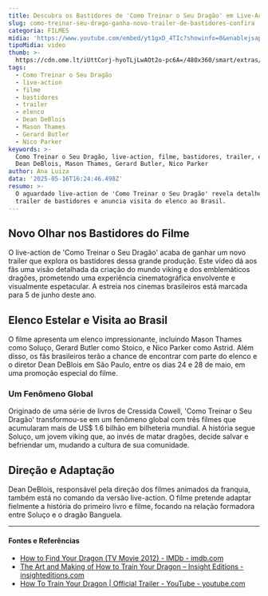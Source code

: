 ```yaml
---
title: Descubra os Bastidores de 'Como Treinar o Seu Dragão' em Live-Action
slug: como-treinar-seu-drago-ganha-novo-trailer-de-bastidores-confira
categoria: FILMES
midia: 'https://www.youtube.com/embed/yt1gxD_4TIc?showinfo=0&enablejsapi=1'
tipoMidia: video
thumb: >-
  https://cdn.ome.lt/iUttCorj-hyoTLjLwAOt2o-pc6A=/480x360/smart/extras/conteudos/omelete_THUMB_-_2025-05-16T125317.743.png
tags:
  - Como Treinar o Seu Dragão
  - live-action
  - filme
  - bastidores
  - trailer
  - elenco
  - Dean DeBlois
  - Mason Thames
  - Gerard Butler
  - Nico Parker
keywords: >-
  Como Treinar o Seu Dragão, live-action, filme, bastidores, trailer, elenco,
  Dean DeBlois, Mason Thames, Gerard Butler, Nico Parker
author: Ana Luiza
data: '2025-05-16T16:24:46.498Z'
resumo: >-
  O aguardado live-action de 'Como Treinar o Seu Dragão' revela detalhes em novo
  trailer de bastidores e anuncia visita do elenco ao Brasil.
---
```


## Novo Olhar nos Bastidores do Filme

O live-action de 'Como Treinar o Seu Dragão' acaba de ganhar um novo trailer que explora os bastidores dessa grande produção. Este vídeo dá aos fãs uma visão detalhada da criação do mundo viking e dos emblemáticos dragões, prometendo uma experiência cinematográfica envolvente e visualmente espetacular. A estreia nos cinemas brasileiros está marcada para 5 de junho deste ano.

## Elenco Estelar e Visita ao Brasil

O filme apresenta um elenco impressionante, incluindo Mason Thames como Soluço, Gerard Butler como Stoico, e Nico Parker como Astrid. Além disso, os fãs brasileiros terão a chance de encontrar com parte do elenco e o diretor Dean DeBlois em São Paulo, entre os dias 24 e 28 de maio, em uma promoção especial do filme.

### Um Fenômeno Global

Originado de uma série de livros de Cressida Cowell, 'Como Treinar o Seu Dragão' transformou-se em um fenômeno global com três filmes que acumularam mais de US$ 1.6 bilhão em bilheteria mundial. A história segue Soluço, um jovem viking que, ao invés de matar dragões, decide salvar e befriendar um, mudando a cultura de sua comunidade.

## Direção e Adaptação

Dean DeBlois, responsável pela direção dos filmes animados da franquia, também está no comando da versão live-action. O filme pretende adaptar fielmente a história do primeiro livro e filme, focando na relação formadora entre Soluço e o dragão Banguela.

---

#### Fontes e Referências

- [How to Find Your Dragon (TV Movie 2012) - IMDb - imdb.com](https://www.imdb.com/title/tt2412544/)
- [The Art and Making of How to Train Your Dragon – Insight Editions - insighteditions.com](https://insighteditions.com/products/the-art-and-making-of-how-to-train-your-dragon)
- [How To Train Your Dragon | Official Trailer - YouTube - youtube.com](https://www.youtube.com/watch?v=22w7z_lT6YM)

